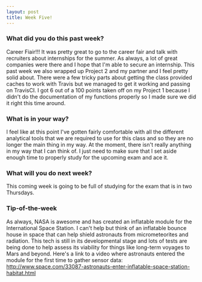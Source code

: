```yaml
---
layout: post
title: Week Five!
---
```


### What did you do this past week?
Career Fiair!!! It was pretty great to go to the career fair and talk with recruiters about internships for the summer. As always, a lot of great
 companies were there and I hope that I'm able to secure an internship. This past week we also wrapped up Project 2 and my partner and I feel
 pretty solid about. There were a few tricky parts about getting the class provided caches to work with Travis but we managed to get it working
 and passing on TravisCI. I got 6 out of a 100 points taken off on my Project 1 because I didn't do the documentation of my functions properly so I made sure we
 did it right this time around.
### What is in your way?
I feel like at this point I've gotten fairly comfortable with all the different analytical tools that we are required to use for this class and so
 they are no longer the main thing in my way. At the moment, there isn't really anything in my way that I can think of. I just need to make sure that I set aside 
enough time to properly study for the upcoming exam and ace it.
### What will you do next week?
This coming week is going to be full of studying for the exam that is in two Thursdays.
### Tip-of-the-week
As always, NASA is awesome and has created an inflatable module for the International Space Station. I can't help but think of an inflatable bounce house
 in space that can help shield astronauts from micrometeorites and radiation. This tech is still in its developmental stage and lots of tests
 are being done to help assess its viability for things like long-term voyages to Mars and beyond. Here's a link to a video where astronauts entered the module
 for the first time to gather sensor data: http://www.space.com/33087-astronauts-enter-inflatable-space-station-habitat.html

